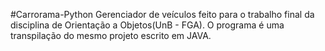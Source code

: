 #Carrorama-Python
Gerenciador de veículos feito para o trabalho final da disciplina de Orientação a Objetos(UnB - FGA). O programa é uma transpilação do mesmo projeto escrito em JAVA.
